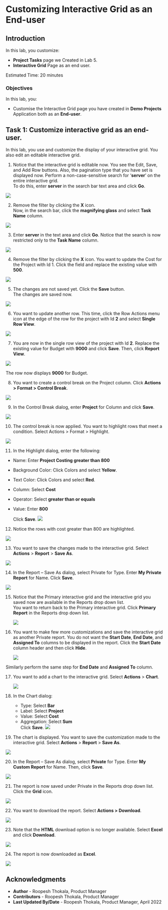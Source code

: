 # Customizing Interactive Grid as an End-user
<!--# Create the shopping cart page -->
## Introduction

In this lab, you customize:
  - **Project Tasks** page we Created in Lab 5.
  - **Interactive Grid** Page as an end user.

<!--
Customers will be able to:
- Review the items in the shopping cart
- Edit the quantity of the items
- Remove an item
- Clear the shopping cart
- Proceed to checkout

Estimated Time: 20 minutes

Watch the video below for a quick walk through of the lab.

[](youtube:Cvl9xMAqnm8)
-->

Estimated Time: 20 minutes

### Objectives
In this lab, you:
- Customise the Interactive Grid page you have created in **Demo Projects** Application both as an **End-user**.


## Task 1: Customize interactive grid as an end-user.
In this lab, you use and customize the display of your interactive grid. You also edit an editable interactive grid.

1. Notice that the interactive grid is editable now. You see the Edit, Save, and Add Row buttons. Also, the pagination type that you have set is displayed now. Perform a non-case-sensitive search for ‘**server**’ on the entire interactive grid.  
To do this, enter **server** in the search bar text area and click **Go**.

 ![](./images/search1.png " ")

2. Remove the filter by clicking the **X** icon.  
Now, in the search bar, click the **magnifying glass** and select **Task Name** column.

 ![](./images/search2.png " ")

3. Enter **server** in the text area and click **Go**. Notice that the search is now restricted only to the **Task Name** column.

  ![](./images/search3.png " ")

4. Remove the filter by clicking the **X** icon. You want to update the Cost for the Project with Id 1. Click the field and replace the existing value with **500**.

  ![](./images/search4.png " ")

5. The changes are not saved yet. Click the **Save** button.  
    The changes are saved now.

  ![](./images/search5.png " ")

6. You want to update another row. This time, click the Row Actions menu icon at the edge of the row for the project with Id **2** and select **Single Row View**.

  ![](./images/single-row-view.png " ")

7. You are now in the single row view of the project with Id **2**. Replace the existing value for Budget with **9000** and click **Save**. Then, click **Report View**.  

  ![](./images/single-row1.png " ")  

  The row now displays **9000** for Budget.

8. You want to create a control break on the Project column. Click **Actions > Format > Control Break**.

  ![](./images/set-control-break.png " ")

9. In the Control Break dialog, enter **Project** for Column and click **Save**.

  ![](./images/control-break1.png " ")

10. The control break is now applied. You want to highlight rows that meet a      condition. Select Actions > Format > Highlight.

  ![](./images/highlight1.png " ")

11. In the Highlight dialog, enter the following:
  - Name: Enter **Project Costing greater than 800**
  - Background Color: Click Colors and select **Yellow**.
  - Text Color: Click Colors and select **Red**.
  - Column: Select **Cost**
  - Operator: Select **greater than or equals**
  - Value: Enter **800**  

    Click **Save**.
    ![](./images/highlight2.png " ")

12. Notice the rows with cost greater than 800 are highlighted.

  ![](./images/highlight3.png " ")

13. You want to save the changes made to the interactive grid. Select **Actions** > **Report** > **Save As**.

  ![](./images/save-grid1.png " ")

14. In the Report – Save As dialog, select Private for Type. Enter **My Private Report** for Name. Click **Save**.

  ![](./images/save-report.png " ")


15. Notice that the Primary interactive grid and the interactive grid you saved now are available in the Reports drop down list.  
You want to return back to the Primary interactive grid. Click **Primary Report** in the Reports drop down list.

    ![](./images/select-primary-report.png " ")

16. You want to make few more customizations and save the interactive grid as another Private report. You do not want the **Start Date**, **End Date**, and **Assigned To** columns to be displayed in the report.
Click the **Start Date** column header and then click **Hide**.

    ![](./images/hide-column1.png " ")

  Similarly perform the same step for **End Date** and **Assigned To** column.

17. You want to add a chart to the interactive grid. Select **Actions** > **Chart**.

    ![](./images/chart1.png " ")

18. In the Chart dialog:
    - Type: Select **Bar**
    - Label: Select **Project**
    - Value: Select **Cost**
    - Aggregation: Select **Sum**  
    Click **Save**.
  ![](./images/chart2.png " ")

19. The chart is displayed. You want to save the customization made to the interactive grid. Select **Actions** > **Report** > **Save As**.

  ![](./images/save-report1.png " ")

20. In the Report – Save As dialog, select **Private** for Type. Enter **My Custom Report** for Name. Then, click **Save**.

  ![](./images/save-report2.png " ")

21. The report is now saved under Private in the Reports drop down list. Click the **Grid** icon.

  ![](./images/select-grid-icon.png " ")

22. You want to download the report. Select **Actions > Download**.

  ![](./images/download-report.png " ")

23.  Note that the **HTML** download option is no longer available. Select **Excel** and click **Download**.

  ![](./images/download-report1.png " ")

24. The report is now downloaded as **Excel**.

  ![](./images/downloaded-report.png " ")


## **Acknowledgments**

- **Author** - Roopesh Thokala, Product Manager
- **Contributors** - Roopesh Thokala, Product Manager
- **Last Updated By/Date** - Roopesh Thokala, Product Manager, April 2022
